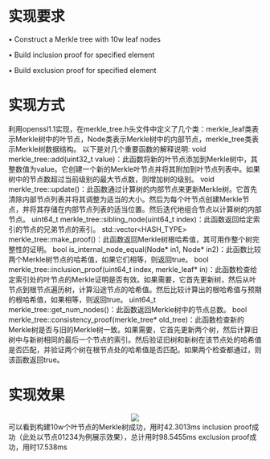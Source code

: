 # 实现要求
• Construct a Merkle tree with 10w leaf nodes

• Build inclusion proof for specified element

• Build exclusion proof for specified element

# 实现方式
利用openssl1.1实现，在merkle_tree.h头文件中定义了几个类：merkle_leaf类表示Merkle树中的叶节点，Node类表示Merkle树中的内部节点，merkle_tree类表示Merkle树数据结构。
以下是对几个重要函数的解释说明:
void merkle_tree::add(uint32_t value)：此函数将新的叶节点添加到Merkle树中，其整数值为value。它创建一个新的Merkle叶节点并将其附加到叶节点列表中。如果树中的节点数超过当前级别的最大节点数，则增加树的级别。
void merkle_tree::update()：此函数通过计算树的内部节点来更新Merkle树。它首先清除内部节点列表并将其调整为适当的大小。然后为每个叶节点创建Merkle节点，并将其存储在内部节点列表的适当位置。然后迭代地组合节点以计算树的内部节点。
uint64_t merkle_tree::sibling_node(uint64_t index)：此函数返回给定索引的节点的兄弟节点的索引。
std::vector<HASH_TYPE> merkle_tree::make_proof()：此函数返回Merkle树根哈希值，其可用作整个树完整性的证明。
bool is_internal_node_equal(Node* in1, Node* in2)：此函数比较两个Merkle树节点的哈希值，如果它们相等，则返回true。
bool merkle_tree::inclusion_proof(uint64_t index, merkle_leaf* in)：此函数检查给定索引处的叶节点的Merkle证明是否有效。如果需要，它首先更新树，然后从叶节点到根节点遍历树，计算沿途节点的哈希值。然后比较计算出的根哈希值与预期的根哈希值，如果相等，则返回true。
uint64_t merkle_tree::get_num_nodes()：此函数返回Merkle树中的节点总数。
bool merkle_tree::consistency_proof(merkle_tree* old_tree)：此函数检查新的Merkle树是否与旧的Merkle树一致。如果需要，它首先更新两个树，然后计算旧树中与新树相同的最后一个节点的索引。然后验证旧树和新树在该节点处的哈希值是否匹配，并验证两个树在根节点处的哈希值是否匹配。如果两个检查都通过，则该函数返回true。
# 实现效果
<div align="center">
  <img src="https://github.com/Ljm200301/ljm/blob/main/pictures/merkle_tree.png">
</div>
可以看到构建10w个叶节点的Merkle树成功，用时42.3013ms
inclusion proof成功（此处以节点01234为例展示效果），总计用时98.5455ms
exclusion proof成功，用时17.538ms
